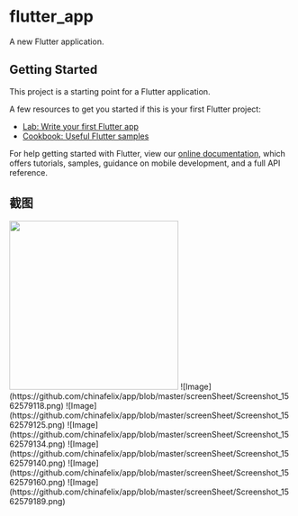 # flutter_app

A new Flutter application.

## Getting Started

This project is a starting point for a Flutter application.

A few resources to get you started if this is your first Flutter project:

- [Lab: Write your first Flutter app](https://flutter.dev/docs/get-started/codelab)
- [Cookbook: Useful Flutter samples](https://flutter.dev/docs/cookbook)

For help getting started with Flutter, view our 
[online documentation](https://flutter.dev/docs), which offers tutorials, 
samples, guidance on mobile development, and a full API reference.

## 截图

<img src="https://github.com/chinafelix/app/blob/master/screenSheet/Screenshot_1562579118.png" width="300" />
![Image](https://github.com/chinafelix/app/blob/master/screenSheet/Screenshot_1562579118.png)
![Image](https://github.com/chinafelix/app/blob/master/screenSheet/Screenshot_1562579125.png)
![Image](https://github.com/chinafelix/app/blob/master/screenSheet/Screenshot_1562579134.png)
![Image](https://github.com/chinafelix/app/blob/master/screenSheet/Screenshot_1562579140.png)
![Image](https://github.com/chinafelix/app/blob/master/screenSheet/Screenshot_1562579160.png)
![Image](https://github.com/chinafelix/app/blob/master/screenSheet/Screenshot_1562579189.png)
